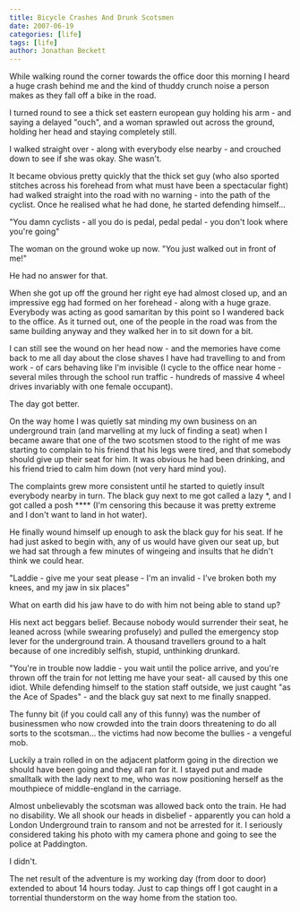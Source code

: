 ```yaml
---
title: Bicycle Crashes And Drunk Scotsmen
date: 2007-06-19
categories: [life]
tags: [life]
author: Jonathan Beckett
---
```


While walking round the corner towards the office door this morning I heard a huge crash behind me and the kind of thuddy crunch noise a person makes as they fall off a bike in the road.

I turned round to see a thick set eastern european guy holding his arm - and saying a delayed "ouch", and a woman sprawled out across the ground, holding her head and staying completely still.

I walked straight over - along with everybody else nearby - and crouched down to see if she was okay. She wasn't.

It became obvious pretty quickly that the thick set guy (who also sported stitches across his forehead from what must have been a spectacular fight) had walked straight into the road with no warning - into the path of the cyclist. Once he realised what he had done, he started defending himself...

"You damn cyclists - all you do is pedal, pedal pedal - you don't look where you're going"

The woman on the ground woke up now. "You just walked out in front of me!"

He had no answer for that.

When she got up off the ground her right eye had almost closed up, and an impressive egg had formed on her forehead - along with a huge graze. Everybody was acting as good samaritan by this point so I wandered back to the office. As it turned out, one of the people in the road was from the same building anyway and they walked her in to sit down for a bit.

I can still see the wound on her head now - and the memories have come back to me all day about the close shaves I have had travelling to and from work - of cars behaving like I'm invisible (I cycle to the office near home - several miles through the school run traffic - hundreds of massive 4 wheel drives invariably with one female occupant).

The day got better.

On the way home I was quietly sat minding my own business on an underground train (and marvelling at my luck of finding a seat) when I became aware that one of the two scotsmen stood to the right of me was starting to complain to his friend that his legs were tired, and that somebody should give up their seat for him. It was obvious he had been drinking, and his friend tried to calm him down (not very hard mind you).

The complaints grew more consistent until he started to quietly insult everybody nearby in turn. The black guy next to me got called a lazy *, and I got called a posh **** (I'm censoring this because it was pretty extreme and I don't want to land in hot water).

He finally wound himself up enough to ask the black guy for his seat. If he had just asked to begin with, any of us would have given our seat up, but we had sat through a few minutes of wingeing and insults that he didn't think we could hear.

"Laddie - give me your seat please - I'm an invalid - I've broken both my knees, and my jaw in six places"

What on earth did his jaw have to do with him not being able to stand up?

His next act beggars belief. Because nobody would surrender their seat, he leaned across (while swearing profusely) and pulled the emergency stop lever for the underground train. A thousand travellers ground to a halt because of one incredibly selfish, stupid, unthinking drunkard.

"You're in trouble now laddie - you wait until the police arrive, and you're thrown off the train for not letting me have your seat- all caused by this one idiot. While defending himself to the station staff outside, we just caught "as the Ace of Spades" - and the black guy sat next to me finally snapped.

The funny bit (if you could call any of this funny) was the number of businessmen who now crowded into the train doors threatening to do all sorts to the scotsman... the victims had now become the bullies - a vengeful mob.

Luckily a train rolled in on the adjacent platform going in the direction we should have been going and they all ran for it. I stayed put and made smalltalk with the lady next to me, who was now positioning herself as the mouthpiece of middle-england in the carriage.

Almost unbelievably the scotsman was allowed back onto the train. He had no disability. We all shook our heads in disbelief - apparently you can hold a London Underground train to ransom and not be arrested for it. I seriously considered taking his photo with my camera phone and going to see the police at Paddington.

I didn't.

The net result of the adventure is my working day (from door to door) extended to about 14 hours today. Just to cap things off I got caught in a torrential thunderstorm on the way home from the station too.